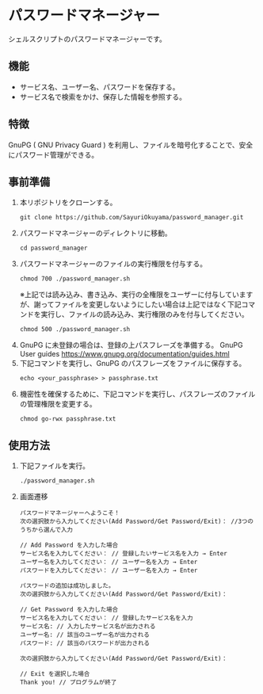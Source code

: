 # パスワードマネージャー

シェルスクリプトのパスワードマネージャーです。

## 機能

-   サービス名、ユーザー名、パスワードを保存する。
-   サービス名で検索をかけ、保存した情報を参照する。

## 特徴

GnuPG ( GNU Privacy Guard ) を利用し、ファイルを暗号化することで、安全にパスワード管理ができる。

## 事前準備

1. 本リポジトリをクローンする。
    ```
    git clone https://github.com/SayuriOkuyama/password_manager.git
    ```
2. パスワードマネージャーのディレクトリに移動。
    ```
    cd password_manager
    ```
3. パスワードマネージャーのファイルの実行権限を付与する。
    ```
    chmod 700 ./password_manager.sh
    ```
    ※上記では読み込み、書き込み、実行の全権限をユーザーに付与していますが、謝ってファイルを変更しないようにしたい場合は上記ではなく下記コマンドを実行し、ファイルの読み込み、実行権限のみを付与してください。
    ```
    chmod 500 ./password_manager.sh
    ```
4. GnuPG に未登録の場合は、登録の上パスフレーズを準備する。
   GnuPG User guides
   https://www.gnupg.org/documentation/guides.html
5. 下記コマンドを実行し、GnuPG のパスフレーズをファイルに保存する。
    ```
    echo <your_passphrase> > passphrase.txt
    ```
6. 機密性を確保するために、下記コマンドを実行し、パスフレーズのファイルの管理権限を変更する。
    ```
    chmod go-rwx passphrase.txt
    ```

## 使用方法

1. 下記ファイルを実行。
    ```
    ./password_manager.sh
    ```
2. 画面遷移

    ```
    パスワードマネージャーへようこそ！
    次の選択肢から入力してください(Add Password/Get Password/Exit)： //3つのうちから選んで入力

    // Add Password を入力した場合
    サービス名を入力してください： // 登録したいサービス名を入力 → Enter
    ユーザー名を入力してください： // ユーザー名を入力 → Enter
    パスワードを入力してください： // ユーザー名を入力 → Enter

    パスワードの追加は成功しました。
    次の選択肢から入力してください(Add Password/Get Password/Exit)：

    // Get Password を入力した場合
    サービス名を入力してください： // 登録したサービス名を入力
    サービス名: // 入力したサービス名が出力される
    ユーザー名: // 該当のユーザー名が出力される
    パスワード: // 該当のパスワードが出力される

    次の選択肢から入力してください(Add Password/Get Password/Exit)：

    // Exit を選択した場合
    Thank you! // プログラムが終了
    ```
